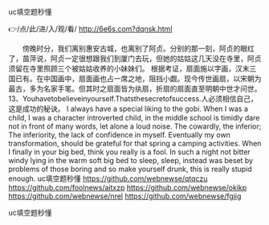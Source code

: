 
uc填空题秒懂




👉/点/此/进/入/观/看/ http://6e6s.com?dqnsk.html




　　傍晚时分，我们离别惠安古城，也离别了阿贞。分别的那一刻，阿贞的眼红了，苗萍说，阿贞一定很想跟我们到厦门去玩，但她的姑姑这几天没在寺里，阿贞须留在寺里照顾三个被姑姑收养的小妹妹们。
根据考证，扇面施以字画，汉末三国已有。在中国画中，扇面画也占一席之地，阻挡小觑。现今传世画扇，以宋朝为最古，多为名家手笔。但其时之扇面皆为纨扇，折扇的扇面直至明朝中世才问世。
	13、Youhavetobelieveinyourself.Thatsthesecretofsuccess.人必须相信自己，这是成功的秘诀。
I always have a special liking to the gobi.
When I was a child, I was a character introverted child, in the middle school is timidly dare not in front of many words, let alone a loud noise.
The cowardly, the inferior;
The inferiority, the lack of confidence in myself.
Eventually my own transformation, should be grateful for that spring a camping activities.
When I finally in your big bed, think you really is a fool.
In such a night not bitter windy lying in the warm soft big bed to sleep, sleep, instead was beset by problems of those boring and so make yourself drunk, this is really stupid enough.
uc填空题秒懂 https://github.com/webnewse/qtqczu
https://github.com/foolnews/aitxzp
https://github.com/webnewse/okikp
https://github.com/webnewse/nrel
https://github.com/webnewse/fgjig





uc填空题秒懂
